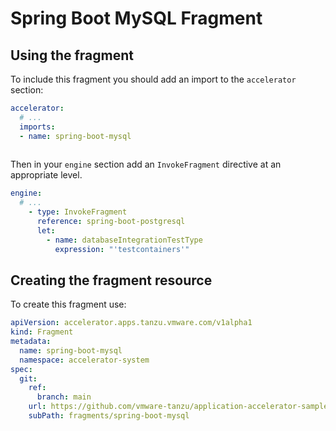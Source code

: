 # Spring Boot MySQL Fragment

## Using the fragment

To include this fragment you should add an import to the `accelerator` section:

```yaml
accelerator:
  # ...
  imports:
  - name: spring-boot-mysql
    
```

Then in your `engine` section add an `InvokeFragment` directive at an appropriate level.

```yaml
engine:
  # ...
    - type: InvokeFragment
      reference: spring-boot-postgresql
      let:
        - name: databaseIntegrationTestType
          expression: "'testcontainers'"
```

## Creating the fragment resource

To create this fragment use:

```yaml
apiVersion: accelerator.apps.tanzu.vmware.com/v1alpha1
kind: Fragment
metadata:
  name: spring-boot-mysql
  namespace: accelerator-system
spec:
  git:
    ref:
      branch: main
    url: https://github.com/vmware-tanzu/application-accelerator-samples.git
    subPath: fragments/spring-boot-mysql
```

